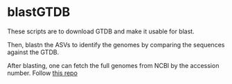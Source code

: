# blastGTDB

These scripts are to download GTDB and make it usable for blast.

Then, blastn the ASVs to identify the genomes by comparing the sequences against the GTDB.

After blasting, one can fetch the full genomes from NCBI by the accession number. Follow [this repo](https://github.com/xl0418/GetGenome)
